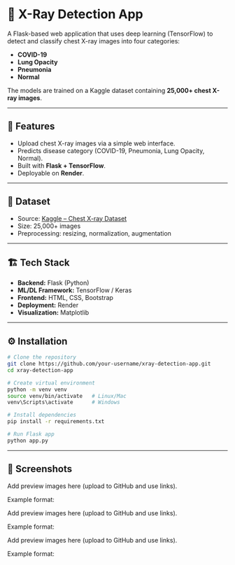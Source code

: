 # 🩻 X-Ray Detection App  

A Flask-based web application that uses deep learning (TensorFlow) to detect and classify chest X-ray images into four categories:  

- **COVID-19**  
- **Lung Opacity**  
- **Pneumonia**  
- **Normal**  

The models are trained on a Kaggle dataset containing **25,000+ chest X-ray images**.  

---

## 🚀 Features  
- Upload chest X-ray images via a simple web interface.  
- Predicts disease category (COVID-19, Pneumonia, Lung Opacity, Normal).  
- Built with **Flask + TensorFlow**.  
- Deployable on **Render**.  

---

## 🧠 Dataset  
- Source: [Kaggle – Chest X-ray Dataset](https://www.kaggle.com/datasets/bachrr/covid-chest-xray)  
- Size: 25,000+ images  
- Preprocessing: resizing, normalization, augmentation  

---

## 🏗️ Tech Stack  
- **Backend:** Flask (Python)  
- **ML/DL Framework:** TensorFlow / Keras  
- **Frontend:** HTML, CSS, Bootstrap  
- **Deployment:** Render  
- **Visualization:** Matplotlib  

---

## ⚙️ Installation  

```bash
# Clone the repository
git clone https://github.com/your-username/xray-detection-app.git
cd xray-detection-app

# Create virtual environment
python -m venv venv
source venv/bin/activate   # Linux/Mac
venv\Scripts\activate      # Windows

# Install dependencies
pip install -r requirements.txt

# Run Flask app
python app.py
```

---

## 📸 Screenshots

Add preview images here (upload to GitHub and use links).

Example format:

Add preview images here (upload to GitHub and use links).

Example format:

Add preview images here (upload to GitHub and use links).

Example format:

